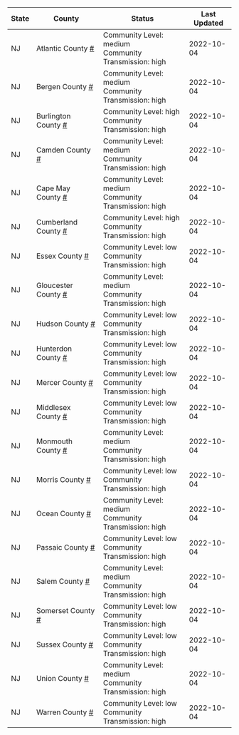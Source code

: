 State | County | Status | Last Updated
--- | --- | --- | --- 
NJ | Atlantic County <a href="#atlantic_county">#</a> | <a name="atlantic_county"></a>Community Level: medium<br/>Community Transmission: high | 2022-10-04
NJ | Bergen County <a href="#bergen_county">#</a> | <a name="bergen_county"></a>Community Level: medium<br/>Community Transmission: high | 2022-10-04
NJ | Burlington County <a href="#burlington_county">#</a> | <a name="burlington_county"></a>Community Level: high<br/>Community Transmission: high | 2022-10-04
NJ | Camden County <a href="#camden_county">#</a> | <a name="camden_county"></a>Community Level: medium<br/>Community Transmission: high | 2022-10-04
NJ | Cape May County <a href="#cape_may_county">#</a> | <a name="cape_may_county"></a>Community Level: medium<br/>Community Transmission: high | 2022-10-04
NJ | Cumberland County <a href="#cumberland_county">#</a> | <a name="cumberland_county"></a>Community Level: high<br/>Community Transmission: high | 2022-10-04
NJ | Essex County <a href="#essex_county">#</a> | <a name="essex_county"></a>Community Level: low<br/>Community Transmission: high | 2022-10-04
NJ | Gloucester County <a href="#gloucester_county">#</a> | <a name="gloucester_county"></a>Community Level: medium<br/>Community Transmission: high | 2022-10-04
NJ | Hudson County <a href="#hudson_county">#</a> | <a name="hudson_county"></a>Community Level: low<br/>Community Transmission: high | 2022-10-04
NJ | Hunterdon County <a href="#hunterdon_county">#</a> | <a name="hunterdon_county"></a>Community Level: low<br/>Community Transmission: high | 2022-10-04
NJ | Mercer County <a href="#mercer_county">#</a> | <a name="mercer_county"></a>Community Level: low<br/>Community Transmission: high | 2022-10-04
NJ | Middlesex County <a href="#middlesex_county">#</a> | <a name="middlesex_county"></a>Community Level: low<br/>Community Transmission: high | 2022-10-04
NJ | Monmouth County <a href="#monmouth_county">#</a> | <a name="monmouth_county"></a>Community Level: medium<br/>Community Transmission: high | 2022-10-04
NJ | Morris County <a href="#morris_county">#</a> | <a name="morris_county"></a>Community Level: low<br/>Community Transmission: high | 2022-10-04
NJ | Ocean County <a href="#ocean_county">#</a> | <a name="ocean_county"></a>Community Level: medium<br/>Community Transmission: high | 2022-10-04
NJ | Passaic County <a href="#passaic_county">#</a> | <a name="passaic_county"></a>Community Level: low<br/>Community Transmission: high | 2022-10-04
NJ | Salem County <a href="#salem_county">#</a> | <a name="salem_county"></a>Community Level: medium<br/>Community Transmission: high | 2022-10-04
NJ | Somerset County <a href="#somerset_county">#</a> | <a name="somerset_county"></a>Community Level: low<br/>Community Transmission: high | 2022-10-04
NJ | Sussex County <a href="#sussex_county">#</a> | <a name="sussex_county"></a>Community Level: low<br/>Community Transmission: high | 2022-10-04
NJ | Union County <a href="#union_county">#</a> | <a name="union_county"></a>Community Level: medium<br/>Community Transmission: high | 2022-10-04
NJ | Warren County <a href="#warren_county">#</a> | <a name="warren_county"></a>Community Level: low<br/>Community Transmission: high | 2022-10-04
